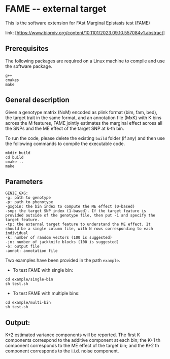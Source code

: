# FAME -- external target
This is the software extension for FAst Marginal Epistasis test (FAME) 

link: [https://www.biorxiv.org/content/10.1101/2023.09.10.557084v1.abstract]

## Prerequisites
The following packages are required on a Linux machine to compile and use the software package.
```
g++
cmakes
make
```

## General description
Given a genotype matrix (NxM) encoded as plink format (bim, fam, bed), the target trait in the same format, and an annotation file (MxK) with K bins across the M features, FAME jointly estimates the marginal effect across all the SNPs and the ME effect of the target SNP at k-th bin. 

To run the code, please delete the existing `build` folder (if any) and then use the following commands to compile the executable code.
```
mkdir build
cd build
cmake ..
make
```



## Parameters
```
GENIE_GXG:
-g: path to genotype
-p: path to phenotype
-gxgbin: the bin index to compute the ME effect (0-based)
-snp: the target SNP index (1-based). If the target feature is provided outside of the genotype file, then put -1 and specify the target feature.
-tp: the external target feature to understand the ME effect. It should be a single column file, with N rows corresponding to each individual
-k: number of random vectors (100 is suggested)
-jn: number of jackknife blocks (100 is suggested)
-o: output file
-annot: annotation file
```
Two examples have been provided in the path `example`. 
* To test FAME with single bin:
```
cd example/single-bin
sh test.sh
```
* To test FAME with multiple bins:
```
cd example/multi-bin
sh test.sh
```

## Output:
K+2 estimated variance components will be reported. The first K components correspond to the additive component at each bin; the K+1 th component corresponds to the ME effect of the target bin; and the K+2 th component corresponds to the i.i.d. noise component. 
